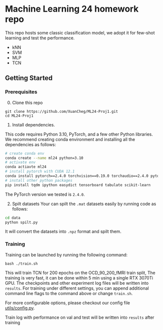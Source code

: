 # Machine Learning 24 homework repo
This repo hosts some classic classification model, we adopt it for few-shot learning and test the performance.
- kNN
- SVM
- MLP
- TCN

## Getting Started 

### Prerequisites
0. Clone this repo

```
git clone https://github.com/XuanCheg/ML24-Proj1.git
cd ML24-Proj1
```

1. Install dependencies.

This code requires Python 3.10, PyTorch, and a few other Python libraries. 
We recommend creating conda environment and installing all the dependencies as follows:
```bash
# create conda env
conda create --name ml24 python=3.10
# activate env
conda actiavte ml24
# install pytorch with CUDA 12.1
conda install pytorch==2.4.0 torchvision==0.19.0 torchaudio==2.4.0 pytorch-cuda=12.1 -c pytorch -c nvidia
# install other python packages
pip install tqdm ipython easydict tensorboard tabulate scikit-learn
```
The PyTorch version we tested is `2.4.0`.

2. Spilt datasets
Your can spilt the `.mat` datasets easily by running code as follows:
```bash
cd data
python spilt.py
```
It will convert the datasets into `.npz` format and spilt them.
### Training

Training can be launched by running the following command:
```
bash ./train.sh 
```
This will train TCN for 200 epochs on the OCD_90_200_fMRI train split, The training is very fast, it can be done within 5 min using a single RTX 3070Ti GPU. The checkpoints and other experiment log files will be written into `results`. For training under different settings, you can append additional command line flags to the command above or change `train.sh`.

For more configurable options, please checkout our config file [utils/config.py](utils/config.py).

Train log with performance on val and test will be written into `results` after training
